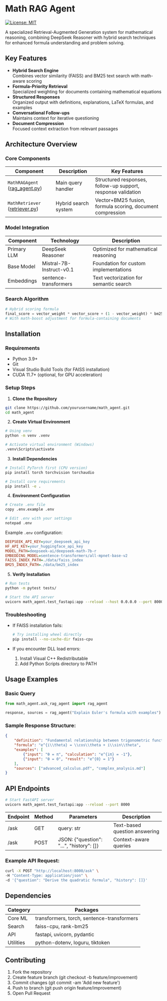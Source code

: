 # Math RAG Agent

[![License: MIT](https://img.shields.io/badge/License-MIT-yellow.svg)](https://opensource.org/licenses/MIT)

A specialized Retrieval-Augmented Generation system for mathematical reasoning, combining DeepSeek Reasoner with hybrid search techniques for enhanced formula understanding and problem solving.

## Key Features

- **Hybrid Search Engine**  
    Combines vector similarity (FAISS) and BM25 text search with math-aware scoring
- **Formula-Priority Retrieval**  
    Specialized weighting for documents containing mathematical equations
- **Structured Responses**  
    Organized output with definitions, explanations, LaTeX formulas, and examples
- **Conversational Follow-ups**  
    Maintains context for iterative questioning
- **Document Compression**  
    Focused context extraction from relevant passages

## Architecture Overview

### Core Components

| Component | Description | Key Features |
|-----------|-------------|--------------|
| `MathRAGAgent` ([rag_agent.py](math_agent/rag_agent.py)) | Main query handler | Structured responses, follow-up support, response validation |
| `MathRetriever` ([retriever.py](math_agent/retriever.py)) | Hybrid search system | Vector+BM25 fusion, formula scoring, document compression |

### Model Integration

| Component | Technology | Description |
|-----------|-------------|-------------|
| Primary LLM | DeepSeek Reasoner | Optimized for mathematical reasoning |
| Base Model | Mistral-7B-Instruct-v0.1 | Foundation for custom implementations |
| Embeddings | sentence-transformers | Text vectorization for semantic search |

### Search Algorithm

```python
# Hybrid scoring formula
final_score = vector_weight * vector_score + (1 - vector_weight) * bm25_score
# With math-boost adjustment for formula-containing documents
```

## Installation

### Requirements
- Python 3.9+
- Git
- Visual Studio Build Tools (for FAISS installation)
- CUDA 11.7+ (optional, for GPU acceleration)

### Setup Steps

1. **Clone the Repository**
```bash
git clone https://github.com/yourusername/math_agent.git
cd math_agent
```

2. **Create Virtual Environment**
```bash
# Using venv
python -m venv .venv

# Activate virtual environment (Windows)
.venv\Scripts\activate
```

3. **Install Dependencies**
```bash
# Install PyTorch first (CPU version)
pip install torch torchvision torchaudio

# Install core requirements
pip install -e .

```

4. **Environment Configuration**
```bash
# Create .env file
copy .env.example .env

# Edit .env with your settings
notepad .env
```

Example `.env` configuration:
```ini
DEEPSEEK_API_KEY=your_deepseek_api_key
HF_API_KEY=your_huggingface_api_key
MODEL_PATH=deepseek-ai/deepseek-math-7b-r
EMBEDDING_MODEL=sentence-transformers/all-mpnet-base-v2
FAISS_INDEX_PATH=./data/faiss_index
BM25_INDEX_PATH=./data/bm25_index
```

5. **Verify Installation**
```bash
# Run tests
python -m pytest tests/

# Start the API server
uvicorn math_agent.test_fastapi:app --reload --host 0.0.0.0 --port 8000
```

### Troubleshooting

- If FAISS installation fails:
  ```bash
  # Try installing wheel directly
  pip install --no-cache-dir faiss-cpu
  ```

- If you encounter DLL load errors:
  1. Install Visual C++ Redistributable
  2. Add Python Scripts directory to PATH

## Usage Examples

### Basic Query
```python
from math_agent.ask_rag_agent import rag_agent

response, sources = rag_agent("Explain Euler's formula with examples")
```

### Sample Response Structure:
```json
{
    "definition": "Fundamental relationship between trigonometric functions...",
    "formula": "e^{i\\theta} = \\cos\\theta + i\\sin\\theta",
    "examples": [
        {"input": "θ = π", "calculation": "e^{iπ} = -1"},
        {"input": "θ = 0", "result": "e^{0} = 1"}
    ],
    "sources": ["advanced_calculus.pdf", "complex_analysis.md"]
}
```

## API Endpoints

```bash
# Start FastAPI server
uvicorn math_agent.test_fastapi:app --reload --port 8000
```

| Endpoint | Method | Parameters | Description |
|----------|---------|------------|-------------|
| /ask | GET | query: str | Text-based question answering |
| /ask | POST | JSON: {"question": "...", "history": []} | Context-aware queries |

### Example API Request:
```bash
curl -X POST "http://localhost:8000/ask" \
-H "Content-Type: application/json" \
-d '{"question": "Derive the quadratic formula", "history": []}'
```

## Dependencies

| Category | Packages |
|----------|----------|
| Core ML | transformers, torch, sentence-transformers |
| Search | faiss-cpu, rank-bm25 |
| API | fastapi, uvicorn, pydantic |
| Utilities | python-dotenv, loguru, tiktoken |

## Contributing

1. Fork the repository
2. Create feature branch (git checkout -b feature/improvement)
3. Commit changes (git commit -am 'Add new feature')
4. Push to branch (git push origin feature/improvement)
5. Open Pull Request
````
